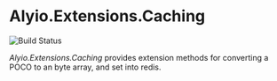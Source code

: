 # Alyio.Extensions.Caching

![Build Status](https://github.com/qqbuby/Alyio.Extensions.Caching/actions/workflows/ci.yml/badge.svg?branch=main)

*Alyio.Extensions.Caching* provides extension methods for converting a POCO to an byte array, and set into redis.